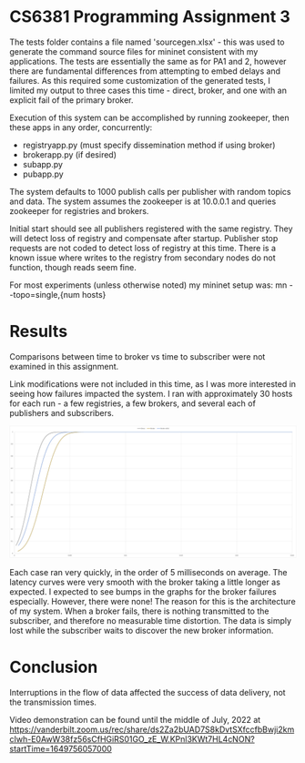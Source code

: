 # CS6381 Programming Assignment 3

The tests folder contains a file named 'sourcegen.xlsx' - this was used to generate the command source files for mininet consistent with my applications. The tests are essentially the same as for PA1 and 2, however there are fundamental differences from attempting to embed delays and failures. As this required some customization of the generated tests, I limited my output to three cases this time - direct, broker, and one with an explicit fail of the primary broker.

Execution of this system can be accomplished by running zookeeper, then these apps in any order, concurrently:
- registryapp.py (must specify dissemination method if using broker)
- brokerapp.py (if desired)
- subapp.py
- pubapp.py

The system defaults to 1000 publish calls per publisher with random topics and data. The system assumes the zookeeper is at 10.0.0.1 and queries zookeeper for registries and brokers.

Initial start should see all publishers registered with the same registry. They will detect loss of registry and compensate after startup.
Publisher stop requests are not coded to detect loss of registry at this time. There is a known issue where writes to the registry from secondary nodes do not function, though reads seem fine.

For most experiments (unless otherwise noted) my mininet setup was:
mn --topo=single,{num hosts}

# Results
Comparisons between time to broker vs time to subscriber were not examined in this assignment.

Link modifications were not included in this time, as I was more interested in seeing how failures impacted the system. I ran with approximately 30 hosts for each run - a few registries, a few brokers, and several each of publishers and subscribers.

<img src="PA3Graph.png" title="Tail Latencies" caption="Tail Latencies"/>

Each case ran very quickly, in the order of 5 milliseconds on average. The latency curves were very smooth with the broker taking a little longer as expected. I expected to see bumps in the graphs for the broker failures especially. However, there were none! The reason for this is the architecture of my system. When a broker fails, there is nothing transmitted to the subscriber, and therefore no measurable time distortion. The data is simply lost while the subscriber waits to discover the new broker information.

# Conclusion
Interruptions in the flow of data affected the success of data delivery, not the transmission times.

Video demonstration can be found until the middle of July, 2022 at https://vanderbilt.zoom.us/rec/share/ds2Za2bUAD7S8kDvtSXfccfbBwji2kmcIwh-E0AwW38fz56sCfHGiRS01GO_zE_W.KPnl3KWt7HL4cNON?startTime=1649756057000
